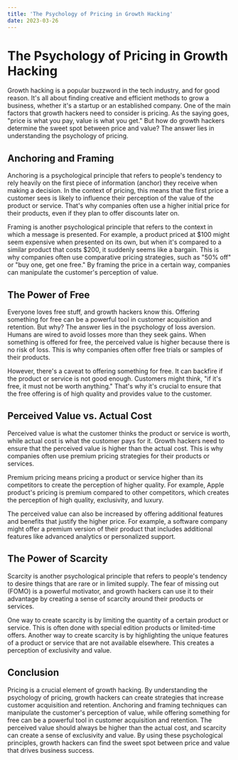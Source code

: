 ```yaml
---
title: 'The Psychology of Pricing in Growth Hacking'
date: 2023-03-26
---
```


# The Psychology of Pricing in Growth Hacking

Growth hacking is a popular buzzword in the tech industry, and for good reason. It's all about finding creative and efficient methods to grow a business, whether it's a startup or an established company. One of the main factors that growth hackers need to consider is pricing. As the saying goes, "price is what you pay, value is what you get." But how do growth hackers determine the sweet spot between price and value? The answer lies in understanding the psychology of pricing.

## Anchoring and Framing 

Anchoring is a psychological principle that refers to people's tendency to rely heavily on the first piece of information (anchor) they receive when making a decision. In the context of pricing, this means that the first price a customer sees is likely to influence their perception of the value of the product or service. That's why companies often use a higher initial price for their products, even if they plan to offer discounts later on.

Framing is another psychological principle that refers to the context in which a message is presented. For example, a product priced at $100 might seem expensive when presented on its own, but when it's compared to a similar product that costs $200, it suddenly seems like a bargain. This is why companies often use comparative pricing strategies, such as "50% off" or "buy one, get one free." By framing the price in a certain way, companies can manipulate the customer's perception of value.

## The Power of Free

Everyone loves free stuff, and growth hackers know this. Offering something for free can be a powerful tool in customer acquisition and retention. But why? The answer lies in the psychology of loss aversion. Humans are wired to avoid losses more than they seek gains. When something is offered for free, the perceived value is higher because there is no risk of loss. This is why companies often offer free trials or samples of their products.

However, there's a caveat to offering something for free. It can backfire if the product or service is not good enough. Customers might think, "if it's free, it must not be worth anything." That's why it's crucial to ensure that the free offering is of high quality and provides value to the customer.

## Perceived Value vs. Actual Cost

Perceived value is what the customer thinks the product or service is worth, while actual cost is what the customer pays for it. Growth hackers need to ensure that the perceived value is higher than the actual cost. This is why companies often use premium pricing strategies for their products or services.

Premium pricing means pricing a product or service higher than its competitors to create the perception of higher quality. For example, Apple product's pricing is premium compared to other competitors, which creates the perception of high quality, exclusivity, and luxury.

The perceived value can also be increased by offering additional features and benefits that justify the higher price. For example, a software company might offer a premium version of their product that includes additional features like advanced analytics or personalized support.

## The Power of Scarcity

Scarcity is another psychological principle that refers to people's tendency to desire things that are rare or in limited supply. The fear of missing out (FOMO) is a powerful motivator, and growth hackers can use it to their advantage by creating a sense of scarcity around their products or services.

One way to create scarcity is by limiting the quantity of a certain product or service. This is often done with special edition products or limited-time offers. Another way to create scarcity is by highlighting the unique features of a product or service that are not available elsewhere. This creates a perception of exclusivity and value.

## Conclusion

Pricing is a crucial element of growth hacking. By understanding the psychology of pricing, growth hackers can create strategies that increase customer acquisition and retention. Anchoring and framing techniques can manipulate the customer's perception of value, while offering something for free can be a powerful tool in customer acquisition and retention. The perceived value should always be higher than the actual cost, and scarcity can create a sense of exclusivity and value. By using these psychological principles, growth hackers can find the sweet spot between price and value that drives business success.
